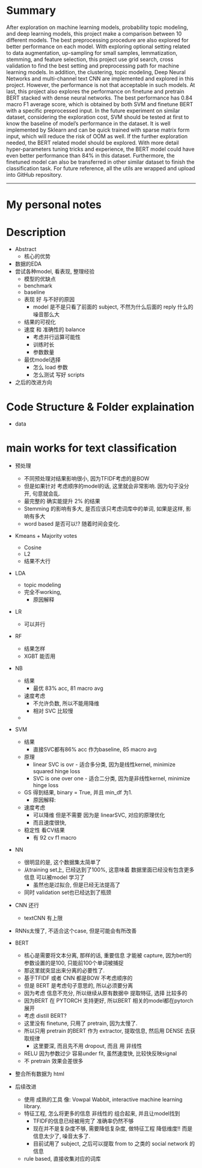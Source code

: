 # Summary
After exploration on machine learning models, probability topic modeling, and deep learning models, this project make a comparison between 10 different models. The best preprocessing procedure are also explored for better performance on each model. With exploring optional setting related to data augmentation, up-sampling for small samples, lemmatization, stemming, and feature selection, this project use grid search, cross validation to find the best setting and preprocessing path for machine learning models. In addition, the clustering, topic modeling, Deep Neural Networks and multi-channel text CNN are implemented and explored in this project. However, the performance is not that acceptable in such models. At last, this project also explores the performance on finetune and pretrain BERT stacked with dense neural networks. The best performance has 0.84 macro F1 average score, which is obtained by both SVM and finetune BERT with a specific preprocessed input. 
In the future experiment on similar dataset, considering the exploration cost, SVM should be tested at first to know the baseline of model’s performance in the dataset. It is well implemented by Sklearn and can be quick trained with sparse matrix form input, which will reduce the risk of OOM as well. If the further exploration needed, the BERT related model should be explored. With more detail hyper-parameters tuning tricks and experience, the BERT model could have even better performance than 84% in this dataset. Furthermore, the finetuned model can also be transferred in other similar dataset to finish the classification task. For future reference, all the utils are wrapped and upload into GitHub  repository.



















---
# My personal notes
# Description
- Abstract
    - 核心的优势
- 数据的EDA
- 尝试各种model, 看表现, 整理经验
    - 模型的优缺点
    - benchmark
    - baseline
    - 表现 好 与不好的原因
        - model 是不是只看了前面的 subject, 不然为什么后面的 reply 什么的 噪音那么大    
    - 结果的可视化
    - 速度 和 准确性的 balance
        - 考虑并行运算可能性
        - 训练时长
        - 参数数量
    - 最优model选择
        - 怎么 load 参数
        - 怎么测试 写好 scripts
- 之后的改进方向


# Code Structure & Folder explaination
- data




# main works for text classification
- 预处理
    - 不同预处理对结果影响很小, 因为TFIDF考虑的是BOW
    - 但是如果针对 考虑顺序的model的话, 这里就会非常影响. 因为句子没分开, 句意就会乱. 
    - 最完整的 确实能提升 2% 的结果
    - Stemming 的影响有多大, 是否应该只考虑词库中的单词, 如果是这样, 影响有多大
    - word based 是否可以!? 随着时间会变化. 
    
- Kmeans + Majority votes
    - Cosine
    - L2 
    - 结果不大行

- LDA
    - topic modeling
    - 完全不working, 
        - 原因解释


- LR
    - 可以并行


    
- RF
    - 结果怎样
    - XGBT 能否用




- NB 
    - 结果
        - 最优 83% acc, 81 macro avg
    - 速度考虑
        - 不允许负数, 所以不能用降维
        - 相对 SVC 比较慢
    - 

- SVM
    - 结果  
        - 直接SVC都有86% acc 作为baseline, 85 macro avg
    - 原理
        - linear SVC is ovr - 适合多分类, 因为是线性kernel, minimize squared hinge loss
        - SVC is one over one - 适合二分类, 因为是非线性kernel, minimize hinge loss
    - GS 得到结果, binary = True, 并且  min_df 为1.
        - 原因解释: 
    - 速度考虑
        - 可以降维 但是不需要 因为是 linearSVC, 对应的原理优化
        - 而且速度很快, 
    - 稳定性 看CV结果
        - 有 92 cv f1 macro




- NN
    - 很明显的是, 这个数据集太简单了
    - 从training set上, 已经达到了100%, 这意味着 数据里面已经没有包含更多信息 可以被model 学习了
        - 虽然也是过拟合, 但是已经无法提高了
    - 同时 validation set也已经达到了瓶颈

- CNN 还行
    - textCNN 有上限

- RNNs太慢了, 不适合这个case, 但是可能会有所改善

- BERT
    - 核心是需要将文本分离, 那样的话, 重要信息 才能被 capture, 因为bert的参数设置的是100, 只能前100个单词被捕捉
    - 那这里就突显出来分离的必要性了.
    - 基于TFIDF 或者 CNN 都是BOW 不考虑顺序的 
    - 但是 BERT 是考虑句子意思的, 所以必须要分离
    - 因为考虑 信息不充分, 所以继续从原有数据中 提取特征, 选择 比较多的
    - 因为BERT 在 PYTORCH 支持更好, 所以BERT 相关的model都在pytorch 展开
    - 考虑 distill BERT? 
    - 这里没有 finetune, 只用了 pretrain, 因为太慢了. 
    - 所以只用 pretrain 的BERT 作为 extractor, 提取信息, 然后用 DENSE 去获取规律
        - 这里要深, 而且先不用 dropout, 而且 用 非线性 
    - RELU 因为参数过少 容易under fit, 虽然速度快, 比较快反映signal
    - 不 pretrain 效果会差很多


- 整合所有数据为 html


- 后续改进
    - 使用 成熟的工具 像: Vowpal Wabbit, interactive machine learning library. 
    - 特征工程, 怎么将更多的信息 非线性的 组合起来, 并且让model找到
        - TFIDF的信息已经被用完了 准确率仍然不够
        - 现在并不是复杂度不够, 需要降低复杂度, 做特征工程 降低维度!! 而是 信息太少了, 噪音太多了. 
        - 目前试用了 subject, 之后可以提取 from to 之类的 social network 的信息
    - rule based, 直接收集对应的词库




